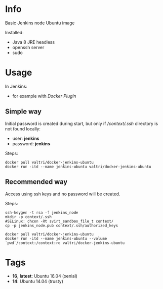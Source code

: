 # Info

Basic Jenkins node Ubuntu image

Installed:

* Java 8 JRE headless
* openssh server
* sudo

# Usage

In Jenkins:

* for example with *Docker Plugin*

## Simple way

Initial password is created during start, but only if */context/.ssh* directory is not found locally:

* user: **jenkins**
* password: **jenkins**

Steps:

    docker pull valtri/docker-jenkins-ubuntu
    docker run -itd --name jenkins-ubuntu valtri/docker-jenkins-ubuntu

## Recommended way

Access using ssh keys and no password will be created.

Steps:

	ssh-keygen -t rsa -f jenkins_node
	mkdir -p context/.ssh
	#SELinux: chcon -Rt svirt_sandbox_file_t context/
	cp -p jenkins_node.pub context/.ssh/authorized_keys

    docker pull valtri/docker-jenkins-ubuntu
    docker run -itd --name jenkins-ubuntu --volume `pwd`/context:/context:ro valtri/docker-jenkins-ubuntu

# Tags

* **16**, **latest**: Ubuntu 16.04 (xenial)
* **14**: Ubuntu 14.04 (trusty)
